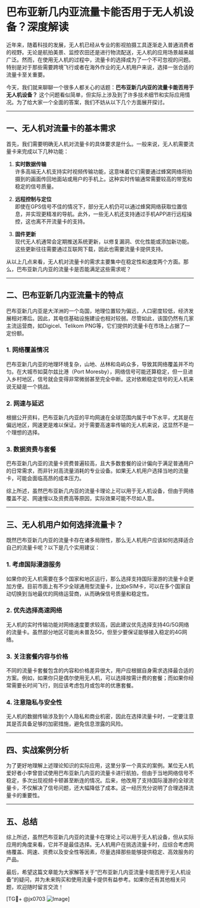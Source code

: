# 巴布亚新几内亚流量卡能否用于无人机设备？深度解读

近年来，随着科技的发展，无人机已经从专业的影视拍摄工具逐渐走入普通消费者的视野。无论是航拍美景、监控农田还是进行物流配送，无人机的应用场景越来越广泛。然而，在使用无人机的过程中，流量卡的选择成为了一个不可忽视的问题。特别是对于那些需要跨境飞行或者在海外作业的无人机用户来说，选择一张合适的流量卡至关重要。

今天，我们就来聊聊一个很多人都关心的话题：**巴布亚新几内亚的流量卡能否用于无人机设备？** 这个问题看似简单，但实际上涉及到了许多技术细节和实际应用情况。为了给大家一个全面的答案，我们不妨从以下几个方面展开探讨。

---

## 一、无人机对流量卡的基本需求

首先，我们需要明确无人机对流量卡的具体要求是什么。一般来说，无人机需要流量卡来完成以下几种功能：

1. **实时数据传输**  
   许多高端无人机支持实时视频传输功能，这意味着它们需要通过蜂窝网络将拍摄到的画面传回地面站或用户的手机上。这种实时传输通常需要较高的带宽和稳定的信号质量。

2. **远程控制与定位**  
   即使在GPS信号不佳的情况下，部分无人机仍可以通过蜂窝网络获取位置信息，并实现更精准的导航。此外，一些无人机还支持通过手机APP进行远程操控，这也离不开流量卡的支持。

3. **固件更新**  
   现代无人机通常会定期推送系统更新，以修复漏洞、优化性能或添加新功能。这些更新往往需要通过互联网下载，因此也需要流量卡提供支持。

从以上几点来看，无人机对流量卡的需求主要集中在稳定性和速度两个方面。那么，巴布亚新几内亚的流量卡是否能满足这些需求呢？

---

## 二、巴布亚新几内亚流量卡的特点

巴布亚新几内亚是大洋洲的一个岛国，地理位置较为偏远，人口密度较低，经济发展相对滞后。因此，其电信基础设施建设也相对较弱。尽管如此，该国仍然有几家主流运营商，如Digicel、Telikom PNG等，它们提供的流量卡在市场上占据了一定份额。

### 1. 网络覆盖情况  
巴布亚新几内亚的地理环境复杂，山地、丛林和岛屿众多，导致其网络覆盖并不均匀。在大城市如莫尔兹比港（Port Moresby），网络信号可能还算稳定，但一旦进入乡村地区，信号就会变得非常微弱甚至完全中断。这对依赖稳定信号的无人机来说无疑是一个挑战。

### 2. 网速与延迟  
根据公开资料，巴布亚新几内亚的平均网速在全球范围内属于中下水平，尤其是在偏远地区，网速更是难以保证。对于需要高速率传输的无人机来说，这显然不是一个理想的选择。

### 3. 数据资费与套餐  
巴布亚新几内亚的流量卡资费普遍较高，且大多数套餐的设计偏向于满足普通用户的日常需求，而非针对高流量消耗的专业设备。如果无人机用户选择当地的流量卡，可能会面临高昂的成本压力。

综上所述，虽然巴布亚新几内亚的流量卡理论上可以用于无人机设备，但由于网络覆盖不足、网速慢以及资费高等原因，实际效果可能不尽如人意。

---

## 三、无人机用户如何选择流量卡？

既然巴布亚新几内亚的流量卡存在诸多局限性，那么无人机用户应该如何选择适合自己的流量卡呢？以下是几个实用建议：

### 1. 考虑国际漫游服务  
如果你的无人机需要在多个国家和地区运行，那么选择支持国际漫游的流量卡会更加方便。目前市面上有不少全球通用型流量卡，比如eSIM卡，可以在多个国家自动切换到当地最优的网络运营商，从而确保信号质量和稳定性。

### 2. 优先选择高速网络  
无人机的实时传输功能对网络速度要求较高，因此建议优先选择支持4G/5G网络的流量卡。虽然部分地区可能尚未普及5G，但至少要保证能够接入稳定的4G网络。

### 3. 关注套餐内容与价格  
不同的流量卡套餐包含的内容和价格差异很大，用户应根据自身需求选择最合适的方案。例如，如果你只是偶尔使用无人机，可以选择按需计费的套餐；而如果你经常需要长时间飞行，则应该考虑包月或包年的优惠套餐。

### 4. 注意隐私与安全性  
无人机的数据传输涉及到个人隐私和商业机密，因此在选择流量卡时，一定要注意其是否具备足够的加密措施，避免信息泄露的风险。

---

## 四、实战案例分析

为了更好地理解上述理论知识的实际应用，这里分享一个真实的案例。某位无人机爱好者小李曾尝试使用巴布亚新几内亚的流量卡进行航拍，但由于当地网络信号不稳定，多次出现视频卡顿甚至断连的情况。后来，他改用了支持国际漫游的全球流量卡，不仅解决了信号问题，还大幅降低了成本。这一经历充分说明了合理选择流量卡的重要性。

---

## 五、总结

综上所述，虽然巴布亚新几内亚的流量卡在理论上可以用于无人机设备，但从实际应用的角度来看，它并不是最佳选择。无人机用户在挑选流量卡时，应综合考虑网络覆盖、网速、资费以及安全性等因素，尽量选择那些能够提供稳定、高效服务的产品。

最后，希望这篇文章能为大家解答关于“巴布亚新几内亚流量卡能否用于无人机设备”的疑问，并为未来购买和使用流量卡提供有益参考。如果你还有其他相关问题，欢迎随时留言交流！

[TG💪+ @jx0703 ![Image](https://github.com/user-attachments/assets/dbca1d08-cadb-493c-b0ec-ad6f7a83f270)]